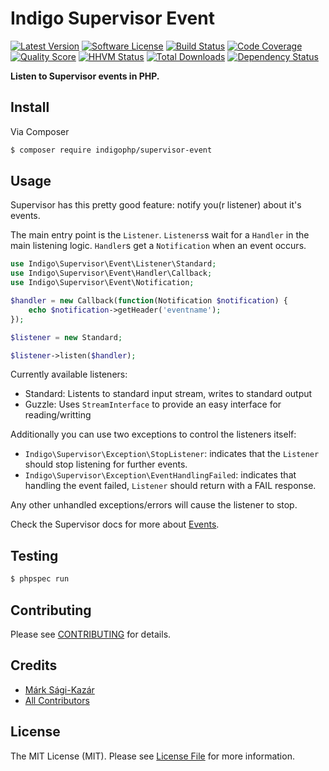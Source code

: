 # Indigo Supervisor Event

[![Latest Version](https://img.shields.io/github/release/indigophp/supervisor-event.svg?style=flat-square)](https://github.com/indigophp/supervisor-event/releases)
[![Software License](https://img.shields.io/badge/license-MIT-brightgreen.svg?style=flat-square)](LICENSE)
[![Build Status](https://img.shields.io/travis/indigophp/supervisor-event/develop.svg?style=flat-square)](https://travis-ci.org/indigophp/supervisor-event)
[![Code Coverage](https://img.shields.io/scrutinizer/coverage/g/indigophp/supervisor-event.svg?style=flat-square)](https://scrutinizer-ci.com/g/indigophp/supervisor-event)
[![Quality Score](https://img.shields.io/scrutinizer/g/indigophp/supervisor-event.svg?style=flat-square)](https://scrutinizer-ci.com/g/indigophp/supervisor-event)
[![HHVM Status](https://img.shields.io/hhvm/indigophp/supervisor-event.svg?style=flat-square)](http://hhvm.h4cc.de/package/indigophp/supervisor-event)
[![Total Downloads](https://img.shields.io/packagist/dt/indigophp/supervisor-event.svg?style=flat-square)](https://packagist.org/packages/indigophp/supervisor-event)
[![Dependency Status](https://www.versioneye.com/user/projects/549ca9426b1b817159000780/badge.svg?style=flat)](https://www.versioneye.com/user/projects/549ca9426b1b817159000780)

**Listen to Supervisor events in PHP.**


## Install

Via Composer

``` bash
$ composer require indigophp/supervisor-event
```

## Usage

Supervisor has this pretty good feature: notify you(r listener) about it's events.

The main entry point is the `Listener`. `Listeners`s wait for a `Handler` in the main listening logic. `Handler`s get a `Notification` when an event occurs.


``` php
use Indigo\Supervisor\Event\Listener\Standard;
use Indigo\Supervisor\Event\Handler\Callback;
use Indigo\Supervisor\Event\Notification;

$handler = new Callback(function(Notification $notification) {
	echo $notification->getHeader('eventname');
});

$listener = new Standard;

$listener->listen($handler);
```

Currently available listeners:

- Standard: Listents to standard input stream, writes to standard output
- Guzzle: Uses `StreamInterface` to provide an easy interface for reading/writting


Additionally you can use two exceptions to control the listeners itself:

- `Indigo\Supervisor\Exception\StopListener`: indicates that the `Listener` should stop listening for further events.
- `Indigo\Supervisor\Exception\EventHandlingFailed`: indicates that handling the event failed, `Listener` should return with a FAIL response.

Any other unhandled exceptions/errors will cause the listener to stop.


Check the Supervisor docs for more about [Events](http://supervisord.org/events.htm).


## Testing

``` bash
$ phpspec run
```


## Contributing

Please see [CONTRIBUTING](CONTRIBUTING.md) for details.


## Credits

- [Márk Sági-Kazár](https://github.com/sagikazarmark)
- [All Contributors](https://github.com/indigophp/supervisor-event/contributors)


## License

The MIT License (MIT). Please see [License File](LICENSE) for more information.
